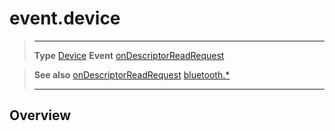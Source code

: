 # event.device

> --------------------- ------------------------------------------------------------------------------------------
> __Type__              [Device](/plugin/bluetooth/type/Device/index.md)
> __Event__             [onDescriptorReadRequest](/plugin/bluetooth/type/Server/event/onDescriptorReadRequest/index.md)


> __See also__          [onDescriptorReadRequest](/plugin/bluetooth/type/Server/event/onDescriptorReadRequest/index.md)
>						[bluetooth.*](/plugin/bluetooth.md)
> --------------------- ------------------------------------------------------------------------------------------

## Overview